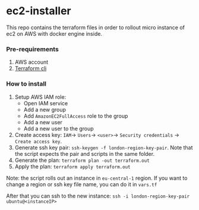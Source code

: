 # ec2-installer
This repo contains the terraform files in order to rollout micro instance of ec2 on AWS with docker engine inside.

### Pre-requirements
1. AWS account
2. [Terraform cli](https://learn.hashicorp.com/tutorials/terraform/install-cli)

### How to install
1.  Setup AWS IAM role:
	- Open IAM service
	- Add a new group
	- Add `AmazonEC2FullAccess` role to the group
	- Add a new user
	- Add a new user to the group
2. Create access key: `IAM`-> `Users`-> `<user>`-> `Security credentials` -> `Create access key`. 
3. Generate ssh key pair: `ssh-keygen -f london-region-key-pair`. Note that the script expects the pair and scripts in the same folder.
4. Generate the plan: `terraform plan -out terraform.out`
5. Apply the plan: `terraform apply terraform.out`

Note: the script rolls out an instance in `eu-central-1` region. If you want to change a region or ssh key file name, you can do it in `vars.tf`

After that you can ssh to the new instance:
`ssh -i london-region-key-pair ubuntu@<instanceIP>`
